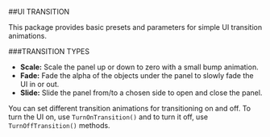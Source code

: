 ﻿##UI TRANSITION

This package provides basic presets and parameters for simple UI transition animations.

###TRANSITION TYPES

- **Scale:** Scale the panel up or down to zero with a small bump animation.
- **Fade:** Fade the alpha of the objects under the panel to slowly fade the UI in or out.
- **Slide:** Slide the panel from/to a chosen side to open and close the panel.

You can set different transition animations for transitioning on and off. To turn the UI on, use `TurnOnTransition()` and to turn it off, use `TurnOffTransition()` methods.